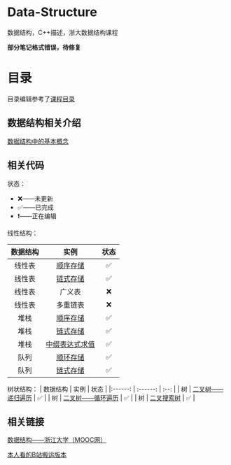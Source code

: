 # Data-Structure
数据结构，C++描述，浙大数据结构课程

**部分笔记格式错误，待修复**

# 目录
目录编辑参考了[课程目录](https://www.icourse163.org/course/ZJU-93001)

## 数据结构相关介绍

[数据结构中的基本概念](https://github.com/Wishrem/Data-Structure/blob/main/Introduce/note.md)

## 相关代码



状态：

- ❌——未更新
- ✅——已完成
- ❗️——正在编辑



线性结构：


| 数据结构 |   实例   | 状态 |
|:------: | :------: | :--: |
|  线性表  | [顺序存储](https://github.com/Wishrem/Data-Structure/blob/main/Linear/List/List.cpp) | ✅ |
|  线性表  | [链式存储](https://github.com/Wishrem/Data-Structure/blob/main/Linear/List/LinkedL.cpp) | ✅ |
|  线性表  | 广义表 |  ❌  |
|  线性表  | 多重链表 | ❌ |
| 堆栈 | [顺序存储](https://github.com/Wishrem/Data-Structure/blob/main/Linear/Stack/Stack.cpp) | ✅ |
| 堆栈 | [链式存储](https://github.com/Wishrem/Data-Structure/blob/main/Linear/Stack/LinkedS.cpp) | ✅ |
|   堆栈   | [中缀表达式求值](https://github.com/Wishrem/Data-Structure/blob/main/Linear/Stack/Calc.cpp) |  ✅  |
|   队列   | [顺环存储](https://github.com/Wishrem/Data-Structure/blob/main/Linear/Queue/LoopQ.cpp) |  ✅   |
|   队列   | [链式存储](https://github.com/Wishrem/Data-Structure/blob/main/Linear/Queue/LinkedQ.cpp) |  ✅   |


树状结构：
| 数据结构 |   实例   | 状态 |
|:------: | :------: | :--: |
|  树  | [二叉树——递归遍历](https://github.com/Wishrem/Data-Structure/blob/main/Tree/BinTree/BinTree1.cpp) | ✅ |
|  树  | [二叉树——循环遍历](https://github.com/Wishrem/Data-Structure/blob/main/Tree/BinTree/BinTree2.cpp) | ✅ |
|  树  | [二叉搜索树](https://github.com/Wishrem/Data-Structure/blob/main/Tree/BinTree/BinSearchTree.cpp) | ✅ |

## 相关链接

[数据结构——浙江大学（MOOC网）](https://www.icourse163.org/course/ZJU-93001)

[本人看的B站搬运版本](https://www.bilibili.com/video/BV1Kb41127fT)

